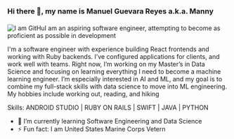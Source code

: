 ### Hi there 👋, my name is Manuel Guevara Reyes a.k.a. Manny
#### 
![I am GitHuI am an aspiring software engineer, attempting to become as proficient as possible in development](https://media.istockphoto.com/id/636526232/vector/software-engineering-banner-and-icons.jpg?s=612x612&w=0&k=20&c=IJM5yVO0abXLq3VGlg-XmifzbMl5x4mMta-nqWde8ig=)

I'm a software engineer with experience building React frontends and working with Ruby backends. I’ve configured applications for clients, and work well with teams. Right now, I’m working on my Master’s in Data Science and focusing on learning everything I need to become a machine learning engineer. I’m especially interested in AI and ML, and my goal is to combine my full-stack skills with data science to move into ML engineering.
My hobbies include working out, reading, and hiking

Skills: ANDROID STUDIO | RUBY ON RAILS | SWIFT | JAVA | PYTHON

- 🌱 I’m currently learning Software Engineering and Data Science 
- ⚡ Fun fact: I am United States Marine Corps Vetern 




